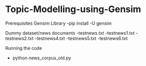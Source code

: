 # Topic-Modelling-using-Gensim

Prerequisites
Gensim Library
-pip install -U gensim


Dummy dataset/news documents
-testnews.txt
-testnews1.txt
-testnews2.txt
-testnews4.txt
-testnews5.txt
-testnews6.txt


Running the code
- python news_corpus_old.py



